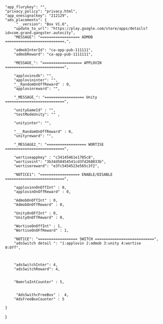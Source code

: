 
    "app_flurykey": "",
    "privacy_policy": "privacy.html",
    "app_onesignalkey": "212129",
    "ads_placements": {
         "__version": "Box V1.6",
        "update_to_url": "https://play.google.com/store/apps/details?id=com.grand.gangster.autocity",
        "MESSAGE": "================== ADMOB ===========================,",
        
        "admobInterId": "ca-app-pub-111111",
        "admobReward": "ca-app-pub-1111111",
        
        "MESSAGE_": "================== APPLOVIN ===========================",
        
        "applovinsdk": "",
        "applovininter": "",
        "__RandomOnOffReward" : 0,
        "applovinreward": "",
        
        "_MESSAGE_": "================== Unity  ===========================",
        
        "unityGameId" : "",
    	"testModeUnity": "" ,
    	
    	"unityinter": "",
    	
    	"___RandomOnOffReward" : 0,
    	"unityreward": "",
    	
    	"_MESSAGE2_": "================== WORTISE  ===========================",
    	 
        "wortiseappkey" : "c34145461e1705c8",
    	"wortiseint": "3b34d50454541cd3fd268033b",
    	"wortisereward": "e3fc5454523e565c3f2",
    	
    	"NOTICE1": "================== ENABLE/DISABLE ===========================",
    	
    	"applovinnOnOffInt" : 0,
        "applovinOnOffReward" : 0,
    	
    	"AdmobOnOffInt" : 0,
    	"AdmobOnOffReward" : 0,
    	
        "UnityOnOFfInt" : 0,
        "UnityOnOffReward" : 0,
        
        "WortiseOnOffInt" : 1,
        "WortiseOnOFfReward" : 1,
        
        "NOTICE": "================== SWITCH ===========================",
        "adsSwitch detail ": "1:applovin 2:admob 3:unity 4:wortise  0:Off",
        
        
        
        "adsSwitchInter": 4,
        "adsSwitchReward": 4,

        
        "NomrlaIntCounter" : 5,

        
         "AdsSwithcFreeBox" :  4,
        "AdsFreeBoxCounter" : 5
        
    }
}
